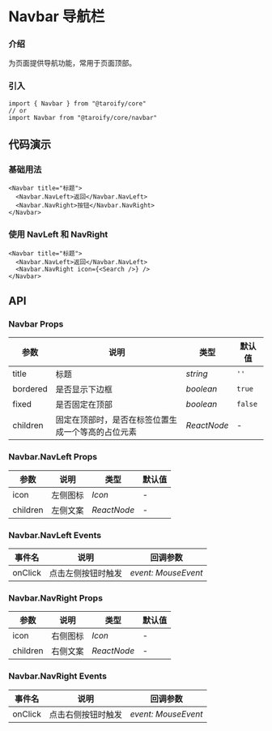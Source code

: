 # Navbar 导航栏

### 介绍

为页面提供导航功能，常用于页面顶部。

### 引入

```tsx
import { Navbar } from "@taroify/core"
// or
import Navbar from "@taroify/core/navbar"
```

## 代码演示

### 基础用法

```tsx
<Navbar title="标题">
  <Navbar.NavLeft>返回</Navbar.NavLeft>
  <Navbar.NavRight>按钮</Navbar.NavRight>
</Navbar>
```

### 使用 NavLeft 和 NavRight

```tsx
<Navbar title="标题">
  <Navbar.NavLeft>返回</Navbar.NavLeft>
  <Navbar.NavRight icon={<Search />} />
</Navbar>
```

## API

### Navbar Props

| 参数 | 说明 | 类型 | 默认值 |
| --- | --- | --- | --- |
| title | 标题 | _string_ | `''` |
| bordered | 是否显示下边框 | _boolean_ | `true` |
| fixed | 是否固定在顶部 | _boolean_ | `false` |
| children | 固定在顶部时，是否在标签位置生成一个等高的占位元素 | _ReactNode_ | - |

### Navbar.NavLeft Props

| 参数 | 说明 | 类型 | 默认值 |
| --- | --- | --- | --- |
| icon | 左侧图标 | _Icon_ | - |
| children | 左侧文案 | _ReactNode_ | - |

### Navbar.NavLeft Events

| 事件名      | 说明               | 回调参数            |
| ----------- | ------------------ | ------------------- |
| onClick  | 点击左侧按钮时触发 | _event: MouseEvent_ |

### Navbar.NavRight Props

| 参数 | 说明 | 类型 | 默认值 |
| --- | --- | --- | --- |
| icon | 右侧图标 | _Icon_ | - |
| children | 右侧文案 | _ReactNode_ | - |

### Navbar.NavRight Events

| 事件名      | 说明               | 回调参数            |
| ----------- | ------------------ | ------------------- |
| onClick  | 点击右侧按钮时触发 | _event: MouseEvent_ |

